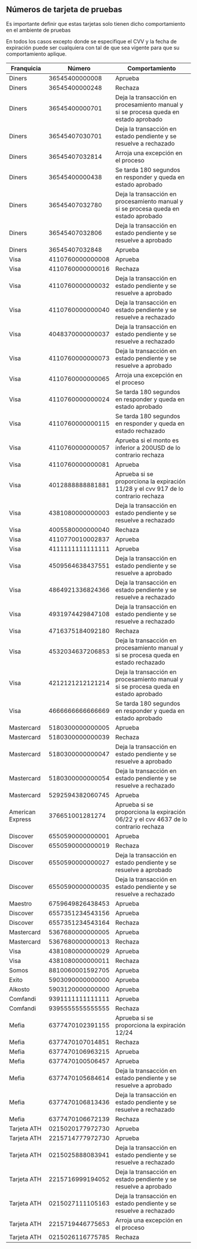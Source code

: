 ## Números de tarjeta de pruebas

Es importante definir que estas tarjetas solo tienen dicho comportamiento en el ambiente de pruebas

En todos los casos excepto donde se especifique el CVV y la fecha de expiración puede ser cualquiera con tal de que sea vigente para que su comportamiento aplique.


Franquicia | Número | Comportamiento
---------|----------|---------
Diners | 36545400000008 | Aprueba
Diners | 36545400000248 | Rechaza
Diners | 36545400000701 | Deja la transacción en procesamiento manual y si se procesa queda en estado aprobado
Diners | 36545407030701 | Deja la transacción en estado pendiente y se resuelve a rechazado
Diners | 36545407032814 | Arroja una excepción en el proceso
Diners | 36545400000438 | Se tarda 180 segundos en responder y queda en estado aprobado
Diners | 36545407032780 | Deja la transacción en procesamiento manual y si se procesa queda en estado aprobado
Diners | 36545407032806 | Deja la transacción en estado pendiente y se resuelve a aprobado
Diners | 36545407032848 | Aprueba
Visa | 4110760000000008 | Aprueba
Visa | 4110760000000016 | Rechaza
Visa | 4110760000000032 | Deja la transacción en estado pendiente y se resuelve a aprobado
Visa | 4110760000000040 | Deja la transacción en estado pendiente y se resuelve a rechazado
Visa | 4048370000000037 | Deja la transacción en estado pendiente y se resuelve a rechazado
Visa | 4110760000000073 | Deja la transacción en estado pendiente y se resuelve a aprobado
Visa | 4110760000000065 | Arroja una excepción en el proceso
Visa | 4110760000000024 | Se tarda 180 segundos en responder y queda en estado aprobado
Visa | 4110760000000115 | Se tarda 180 segundos en responder y queda en estado rechazado
Visa | 4110760000000057 | Aprueba si el monto es inferior a 200USD de lo contrario rechaza
Visa | 4110760000000081 | Aprueba
Visa | 4012888888881881 | Aprueba si se proporciona la expiración 11/28 y el cvv 917 de lo contrario rechaza
Visa | 4381080000000003 | Deja la transacción en estado pendiente y se resuelve a rechazado
Visa | 4005580000000040 | Rechaza
Visa | 4110770010002837 | Aprueba
Visa | 4111111111111111 | Aprueba
Visa | 4509564638437551 | Deja la transacción en estado pendiente y se resuelve a aprobado
Visa | 4864921336824366 | Deja la transacción en estado pendiente y se resuelve a rechazado
Visa | 4931974429847108 | Deja la transacción en estado pendiente y se resuelve a rechazado
Visa | 4716375184092180 | Rechaza
Visa | 4532034637206853 | Deja la transacción en procesamiento manual y si se procesa queda en estado rechazado
Visa | 4212121212121214 | Deja la transacción en procesamiento manual y si se procesa queda en estado aprobado
Visa | 4666666666666669 | Se tarda 180 segundos en responder y queda en estado aprobado
Mastercard | 5180300000000005 | Aprueba
Mastercard | 5180300000000039 | Rechaza
Mastercard | 5180300000000047 | Deja la transacción en estado pendiente y se resuelve a aprobado
Mastercard | 5180300000000054 | Deja la transacción en estado pendiente y se resuelve a rechazado
Mastercard | 5292594382060745 | Aprueba
American Express | 376651001281274 | Aprueba si se proporciona la expiración 06/22 y el cvv 4637 de lo contrario rechaza
Discover | 6550590000000001 | Aprueba
Discover | 6550590000000019 | Rechaza
Discover | 6550590000000027 | Deja la transacción en estado pendiente y se resuelve a aprobado
Discover | 6550590000000035 | Deja la transacción en estado pendiente y se resuelve a rechazado
Maestro | 6759649826438453 | Aprueba
Discover | 6557351234543156 | Aprueba
Discover | 6557351234543164 | Rechaza
Mastercard | 5367680000000005 | Aprueba
Mastercard | 5367680000000013 | Rechaza
Visa | 4381080000000029 | Aprueba
Visa | 4381080000000011 | Rechaza
Somos | 8810060001592705 | Aprueba
Exito | 5903090000000000 | Aprueba
Alkosto | 5903120000000000 | Aprueba
Comfandi | 9391111111111111 | Aprueba
Comfandi | 9395555555555555 | Rechaza
Mefia | 6377470102391155 | Aprueba si se proporciona la expiración 12/24
Mefia | 6377470107014851 | Rechaza
Mefia | 6377470106963215 | Aprueba
Mefia | 6377470100506457 | Aprueba
Mefia | 6377470105684614 | Deja la transacción en estado pendiente y se resuelve a aprobado
Mefia | 6377470106813436 | Deja la transacción en estado pendiente y se resuelve a rechazado
Mefia | 6377470106672139 | Rechaza
Tarjeta ATH | 0215020177972730 | Aprueba
Tarjeta ATH | 2215714777972730 | Aprueba
Tarjeta ATH | 0215025888083941 | Deja la transacción en estado pendiente y se resuelve a rechazado
Tarjeta ATH | 2215716999194052 | Deja la transacción en estado pendiente y se resuelve a aprobado
Tarjeta ATH | 0215027111105163 | Deja la transacción en estado pendiente y se resuelve a rechazado
Tarjeta ATH | 2215719446775653 | Arroja una excepción en el proceso
Tarjeta ATH | 0215026116775785 | Rechaza